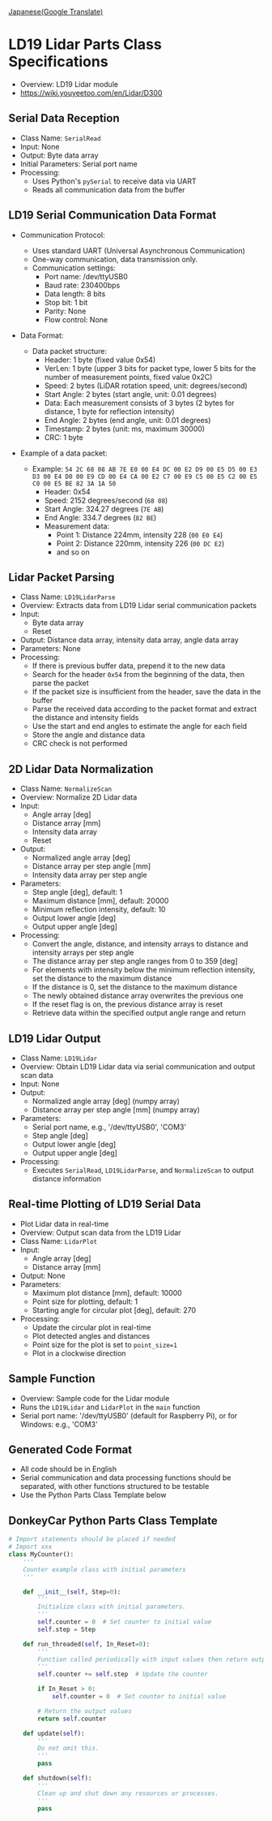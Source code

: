 [Japanese(Google Translate)](https://github-com.translate.goog/covao/LidarLD19/blob/main/LidarLD19.md?_x_tr_sl=en&_x_tr_tl=ja&_x_tr_hl=ja&_x_tr_pto=wapp) 

# LD19 Lidar Parts Class Specifications
- Overview: LD19 Lidar module
- https://wiki.youyeetoo.com/en/Lidar/D300

## Serial Data Reception
- Class Name: `SerialRead`
- Input: None
- Output: Byte data array
- Initial Parameters: Serial port name
- Processing:
  - Uses Python's `pySerial` to receive data via UART
  - Reads all communication data from the buffer

## LD19 Serial Communication Data Format
- Communication Protocol:
  - Uses standard UART (Universal Asynchronous Communication)
  - One-way communication, data transmission only.
  - Communication settings:
    - Port name: /dev/ttyUSB0
    - Baud rate: 230400bps
    - Data length: 8 bits
    - Stop bit: 1 bit
    - Parity: None
    - Flow control: None

- Data Format:
  - Data packet structure:
    - Header: 1 byte (fixed value 0x54)
    - VerLen: 1 byte (upper 3 bits for packet type, lower 5 bits for the number of measurement points, fixed value 0x2C)
    - Speed: 2 bytes (LiDAR rotation speed, unit: degrees/second)
    - Start Angle: 2 bytes (start angle, unit: 0.01 degrees)
    - Data: Each measurement consists of 3 bytes (2 bytes for distance, 1 byte for reflection intensity)
    - End Angle: 2 bytes (end angle, unit: 0.01 degrees)
    - Timestamp: 2 bytes (unit: ms, maximum 30000)
    - CRC: 1 byte
- Example of a data packet:
  - Example: `54 2C 68 08 AB 7E E0 00 E4 DC 00 E2 D9 00 E5 D5 00 E3 D3 00 E4 D0 00 E9 CD 00 E4 CA 00 E2 C7 00 E9 C5 00 E5 C2 00 E5 C0 00 E5 BE 82 3A 1A 50`
    - Header: 0x54
    - Speed: 2152 degrees/second (`68 08`)
    - Start Angle: 324.27 degrees (`7E AB`)
    - End Angle: 334.7 degrees (`82 BE`)
    - Measurement data:
      - Point 1: Distance 224mm, intensity 228 (`00 E0 E4`)
      - Point 2: Distance 220mm, intensity 226 (`00 DC E2`)
      - and so on

## Lidar Packet Parsing
- Class Name: `LD19LidarParse`
- Overview: Extracts data from LD19 Lidar serial communication packets
- Input:
  - Byte data array
  - Reset
- Output: Distance data array, intensity data array, angle data array
- Parameters: None
- Processing:
  - If there is previous buffer data, prepend it to the new data
  - Search for the header `0x54` from the beginning of the data, then parse the packet
  - If the packet size is insufficient from the header, save the data in the buffer
  - Parse the received data according to the packet format and extract the distance and intensity fields
  - Use the start and end angles to estimate the angle for each field
  - Store the angle and distance data
  - CRC check is not performed

## 2D Lidar Data Normalization
- Class Name: `NormalizeScan`
- Overview: Normalize 2D Lidar data
- Input:
  - Angle array [deg]
  - Distance array [mm]
  - Intensity data array
  - Reset
- Output:
  - Normalized angle array [deg]
  - Distance array per step angle [mm]
  - Intensity data array per step angle
- Parameters:
  - Step angle [deg], default: 1
  - Maximum distance [mm], default: 20000
  - Minimum reflection intensity, default: 10
  - Output lower angle [deg]
  - Output upper angle [deg]
- Processing:
  - Convert the angle, distance, and intensity arrays to distance and intensity arrays per step angle
  - The distance array per step angle ranges from 0 to 359 [deg]
  - For elements with intensity below the minimum reflection intensity, set the distance to the maximum distance
  - If the distance is 0, set the distance to the maximum distance
  - The newly obtained distance array overwrites the previous one
  - If the reset flag is on, the previous distance array is reset
  - Retrieve data within the specified output angle range and return

## LD19 Lidar Output
- Class Name: `LD19Lidar`
- Overview: Obtain LD19 Lidar data via serial communication and output scan data
- Input: None
- Output:
  - Normalized angle array [deg] (numpy array)
  - Distance array per step angle [mm] (numpy array)
- Parameters:
  - Serial port name, e.g., '/dev/ttyUSB0', 'COM3'
  - Step angle [deg]
  - Output lower angle [deg]
  - Output upper angle [deg]
- Processing:
  - Executes `SerialRead`, `LD19LidarParse`, and `NormalizeScan` to output distance information

## Real-time Plotting of LD19 Serial Data
- Plot Lidar data in real-time
- Overview: Output scan data from the LD19 Lidar
- Class Name: `LidarPlot`
- Input:
  - Angle array [deg]
  - Distance array [mm]
- Output: None
- Parameters:
  - Maximum plot distance [mm], default: 10000
  - Point size for plotting, default: 1
  - Starting angle for circular plot [deg], default: 270
- Processing:
  - Update the circular plot in real-time
  - Plot detected angles and distances
  - Point size for the plot is set to `point_size=1`
  - Plot in a clockwise direction

## Sample Function
- Overview: Sample code for the Lidar module
- Runs the `LD19Lidar` and `LidarPlot` in the `main` function
- Serial port name: '/dev/ttyUSB0' (default for Raspberry Pi), or for Windows: e.g., 'COM3'

## Generated Code Format
- All code should be in English
- Serial communication and data processing functions should be separated, with other functions structured to be testable
- Use the Python Parts Class Template below

## DonkeyCar Python Parts Class Template
~~~ python
# Import statements should be placed if needed
# Import xxx
class MyCounter():
    '''
    Counter example class with initial parameters
    '''

    def __init__(self, Step=0):
        ''' 
        Initialize class with initial parameters.
        '''
        self.counter = 0  # Set counter to initial value
        self.step = Step

    def run_threaded(self, In_Reset=0):
        ''' 
        Function called periodically with input values then return output values.
        '''
        self.counter += self.step  # Update the counter

        if In_Reset > 0:
            self.counter = 0  # Set counter to initial value

        # Return the output values
        return self.counter

    def update(self):
        ''' 
        Do not omit this.
        '''
        pass

    def shutdown(self):
        ''' 
        Clean up and shut down any resources or processes.
        '''
        pass
~~~


